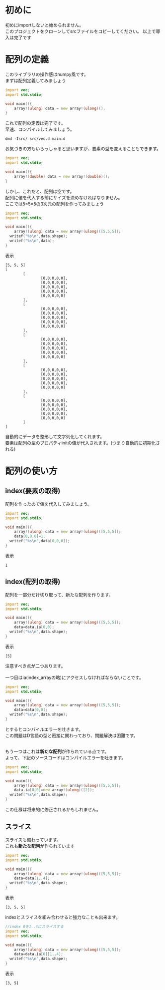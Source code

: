 # 初めに

初めにimportしないと始められません。<br>
このプロジェクトをクローンしてsrcファイルをコピーしてください。
以上で導入は完了です

# 配列の定義

このライブラリの操作感はnumpy風です。<br>
まずは配列定義してみましょう

```D:main.d
import vec;
import std.stdio;

void main(){
	array!(ulong) data = new array!(ulong)();
}

```

これで配列の定義は完了です。<br>
早速、コンパイルしてみましょう。


```shell:コンパイル
dmd -Isrc/ src/vec.d main.d
```

お気づきの方もいらっしゃると思いますが、要素の型を変えることもできます。

```D:main.d
import vec;
import std.stdio;

void main(){
	array!(double) data = new array!(double)();
}

```

しかし、これだと、配列は空です。<br>
配列に値を代入する前にサイズを決めなければなりません。<br>
ここでは5×5×5の3次元の配列を作ってみましょう

```D:main.d
import vec;
import std.stdio;

void main(){
	array!(ulong) data = new array!(ulong)([5,5,5]);
  writef("%s\n",data.shape);
  writef("%s\n",data);
}

```

表示

```shell:出力
[5, 5, 5]
[
        [
                [0,0,0,0,0],
                [0,0,0,0,0],
                [0,0,0,0,0],
                [0,0,0,0,0],
                [0,0,0,0,0]
        ],
        [
                [0,0,0,0,0],
                [0,0,0,0,0],
                [0,0,0,0,0],
                [0,0,0,0,0],
                [0,0,0,0,0]
        ],
        [
                [0,0,0,0,0],
                [0,0,0,0,0],
                [0,0,0,0,0],
                [0,0,0,0,0],
                [0,0,0,0,0]
        ],
        [
                [0,0,0,0,0],
                [0,0,0,0,0],
                [0,0,0,0,0],
                [0,0,0,0,0],
                [0,0,0,0,0]
        ],
        [
                [0,0,0,0,0],
                [0,0,0,0,0],
                [0,0,0,0,0],
                [0,0,0,0,0],
                [0,0,0,0,0]
        ]
]
```

自動的にデータを整形して文字列化してくれます。<br>
要素は配列の型のプロパティinitの値が代入されます。(つまり自動的に初期化される)<br>

# 配列の使い方

## index(要素の取得)

配列を作ったので値を代入してみましょう。

```D:main.d
import vec;
import std.stdio;

void main(){
	array!(ulong) data = new array!(ulong)([5,5,5]);
	data[0,0,0]=1;
  writef("%s\n",data[0,0,0]);
}

```

表示

```shell:出力
1

```

## index(配列の取得)

配列を一部分だけ切り取って、新たな配列を作ります。

```D:main.d
import vec;
import std.stdio;

void main(){
	array!(ulong) data = new array!(ulong)([5,5,5]);
	data=data.ia[0,0];
  writef("%s\n",data.shape);
}

```

表示

```shell:出力
[5]

```

注意すべき点が二つあります。<br>
<br>
一つ目はia(index_arrayの略)にアクセスしなければならないことです。

```D:main.d
import vec;
import std.stdio;

void main(){
    array!(ulong) data = new array!(ulong)([5,5,5]);
    data=data[0,0];
  writef("%s\n",data.shape);
}

```

とするとコンパイルエラーを吐きます。<br>
この問題はD言語の型と密接に関わっており、問題解決は困難です。<br><br>

もう一つはこれは**新たな配列**が作られている点です。<br>
よって、下記のソースコードはコンパイルエラーを吐きます。

```D:main.d
import vec;
import std.stdio;

void main(){
	array!(ulong) data = new array!(ulong)([5,5,5]);
	data.ia[0,0]=new array!(ulong)([2]);
  writef("%s\n",data.shape);
}

```

この仕様は将来的に修正されるかもしれません。<br>


## スライス

スライスも備わっています。<br>
これも**新たな配列**が作られています<br>

```D:main.d
import vec;
import std.stdio;

void main(){
	array!(ulong) data = new array!(ulong)([5,5,5]);
	data=data[1..4];
  writef("%s\n",data.shape);
}

```

表示

```shell:出力
[3, 5, 5]

```

indexとスライスを組み合わせると強力なことも出来ます。

```D:main.d
//index 0を1..4にスライスする
import vec;
import std.stdio;

void main(){
	array!(ulong) data = new array!(ulong)([5,5,5]);
	data=data.ia[0][1..4];
  writef("%s\n",data.shape);
}

```

表示

```shell:出力
[3, 5]

```

